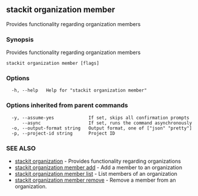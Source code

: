 ## stackit organization member

Provides functionality regarding organization members

### Synopsis

Provides functionality regarding organization members

```
stackit organization member [flags]
```

### Options

```
  -h, --help   Help for "stackit organization member"
```

### Options inherited from parent commands

```
  -y, --assume-yes             If set, skips all confirmation prompts
      --async                  If set, runs the command asynchronously
  -o, --output-format string   Output format, one of ["json" "pretty"]
  -p, --project-id string      Project ID
```

### SEE ALSO

* [stackit organization](./stackit_organization.md)	 - Provides functionality regarding organizations
* [stackit organization member add](./stackit_organization_member_add.md)	 - Add a member to an organization
* [stackit organization member list](./stackit_organization_member_list.md)	 - List members of an organization
* [stackit organization member remove](./stackit_organization_member_remove.md)	 - Remove a member from an organization.

